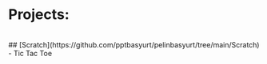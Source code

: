 # Projects:
<br>
## [Scratch](https://github.com/pptbasyurt/pelinbasyurt/tree/main/Scratch)
<br>
- Tic Tac Toe

